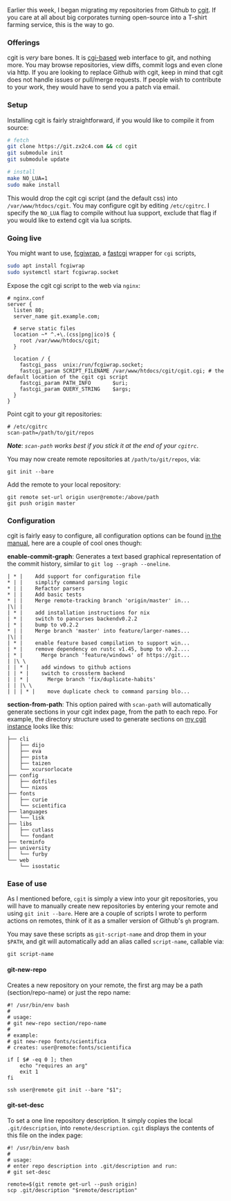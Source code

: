 Earlier this week, I began migrating my repositories from
Github to [cgit](https://git.zx2c4.com/cgit/about/). If you care at
all about big corporates turning open-source into a T-shirt
farming service, this is the way to go.

### Offerings

cgit is *very* bare bones. It is
[cgi-based](https://tools.ietf.org/html/rfc3875) web
interface to git, and nothing more. You may browse
repositories, view diffs, commit logs and even clone via
http. If you are looking to replace Github with cgit, keep
in mind that cgit does not handle issues or pull/merge
requests. If people wish to contribute to your work, they
would have to send you a patch via email. 

### Setup

Installing cgit is fairly straightforward, if you would
like to compile it from source:

```sh
# fetch
git clone https://git.zx2c4.com && cd cgit
git submodule init
git submodule update

# install
make NO_LUA=1
sudo make install
```

This would drop the cgit cgi script (and the default css)
into `/var/www/htdocs/cgit`. You may configure cgit by
editing `/etc/cgitrc`. I specify the `NO_LUA` flag to
compile without lua support, exclude that flag if you would
like to extend cgit via lua scripts.

### Going live

You might want to use,
[fcgiwrap](https://github.com/gnosek/fcgiwrap), a
[fastcgi](http://www.nongnu.org/fastcgi) wrapper for `cgi`
scripts,

```sh
sudo apt install fcgiwrap
sudo systemctl start fcgiwrap.socket
```

Expose the cgit cgi script to the web via `nginx`:

```
# nginx.conf
server {
  listen 80;
  server_name git.example.com;

  # serve static files
  location ~* ^.+\.(css|png|ico)$ {
    root /var/www/htdocs/cgit;
  }

  location / {
    fastcgi_pass  unix:/run/fcgiwrap.socket;
    fastcgi_param SCRIPT_FILENAME /var/www/htdocs/cgit/cgit.cgi; # the default location of the cgit cgi script
    fastcgi_param PATH_INFO       $uri;
    fastcgi_param QUERY_STRING    $args;
  }
}
```

Point cgit to your git repositories:

```
# /etc/cgitrc
scan-path=/path/to/git/repos
```

***Note***: *`scan-path` works best if you stick it at the end of your
`cgitrc`*.

You may now create remote repositories at
`/path/to/git/repos`, via: 

```
git init --bare
```

Add the remote to your local repository:

```
git remote set-url origin user@remote:/above/path
git push origin master
```

### Configuration

cgit is fairly easy to configure, all configuration
options can be found [in the
manual](https://git.zx2c4.com/cgit/tree/cgitrc.5.txt), here
are a couple of cool ones though:

**enable-commit-graph**: Generates a text based graphical
representation of the commit history, similar to `git log
--graph --oneline`.

```
| * |    Add support for configuration file
* | |    simplify command parsing logic
* | |    Refactor parsers
* | |    Add basic tests
* | |    Merge remote-tracking branch 'origin/master' in...
|\| |
| * |    add installation instructions for nix
| * |    switch to pancurses backendv0.2.2
| * |    bump to v0.2.2
* | |    Merge branch 'master' into feature/larger-names...
|\| |
| * |    enable feature based compilation to support win...
| * |    remove dependency on rustc v1.45, bump to v0.2....
| * |      Merge branch 'feature/windows' of https://git...
| |\ \
| | * |    add windows to github actions
| | * |    switch to crossterm backend
| | * |      Merge branch 'fix/duplicate-habits'
| | |\ \
| | | * |    move duplicate check to command parsing blo...
```

**section-from-path**: This option paired with `scan-path`
will automatically generate sections in your cgit index
page, from the path to each repo. For example, the directory
structure used to generate sections on [my cgit
instance](https://git.peppe.rs) looks like this:

```
├── cli
│   ├── dijo
│   ├── eva
│   ├── pista
│   ├── taizen
│   └── xcursorlocate
├── config
│   ├── dotfiles
│   └── nixos
├── fonts
│   ├── curie
│   └── scientifica
├── languages
│   └── lisk
├── libs
│   ├── cutlass
│   └── fondant
├── terminfo
├── university
│   └── furby
└── web
    └── isostatic
```

### Ease of use

As I mentioned before, `cgit` is simply a view into your git
repositories, you will have to manually create new
repositories by entering your remote and using `git init
--bare`. Here are a couple of scripts I wrote to perform
actions on remotes, think of it as a smaller version of
Github's `gh` program.

You may save these scripts as `git-script-name` and drop
them in your `$PATH`, and git will automatically add an
alias called `script-name`, callable via:

```
git script-name
```

#### git-new-repo

Creates a new repository on your remote,
the first arg may be a path (section/repo-name) or just the
repo name:

```
#! /usr/bin/env bash
#
# usage:
# git new-repo section/repo-name
# 
# example:
# git new-repo fonts/scientifica
# creates: user@remote:fonts/scientifica

if [ $# -eq 0 ]; then
    echo "requires an arg"
    exit 1
fi

ssh user@remote git init --bare "$1";
```


#### git-set-desc

To set a one line repository
description. It simply copies the local `.git/description`,
into `remote/description`. `cgit` displays the contents of
this file on the index page:

```
#! /usr/bin/env bash
#
# usage:
# enter repo description into .git/description and run:
# git set-desc 

remote=$(git remote get-url --push origin)
scp .git/description "$remote/description"
```
